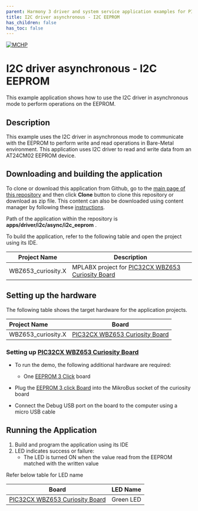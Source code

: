 ```yaml
---
parent: Harmony 3 driver and system service application examples for PIC32CX-BZ3 and WBZ653 family
title: I2C driver asynchronous - I2C EEPROM
has_children: false
has_toc: false
---
```


[![MCHP](https://www.microchip.com/ResourcePackages/Microchip/assets/dist/images/logo.png)](https://www.microchip.com)

# I2C driver asynchronous - I2C EEPROM

This example application shows how to use the I2C driver in asynchronous mode to perform operations on the EEPROM.

## Description

This example uses the I2C driver in asynchronous mode to communicate with the EEPROM to perform write and read operations in Bare-Metal environment. This application uses I2C driver to read and write data from an AT24CM02 EEPROM device.

## Downloading and building the application

To clone or download this application from Github, go to the [main page of this repository](https://github.com/Microchip-MPLAB-Harmony/core_apps_pic32cxbz6_wbz6) and then click **Clone** button to clone this repository or download as zip file.
This content can also be downloaded using content manager by following these [instructions](https://github.com/Microchip-MPLAB-Harmony/contentmanager/wiki).

Path of the application within the repository is **apps/driver/i2c/async/i2c_eeprom** .

To build the application, refer to the following table and open the project using its IDE.

| Project Name      | Description                                    |
| ----------------- | ---------------------------------------------- |
|WBZ653_curiosity.X| MPLABX project for [PIC32CX WBZ653 Curiosity Board](https://www.microchip.com/developmenttools/ProductDetails/)|


## Setting up the hardware

The following table shows the target hardware for the application projects.

| Project Name| Board|
|:---------|:---------:|
|WBZ653_curiosity.X|[PIC32CX WBZ653 Curiosity Board](https://www.microchip.com/developmenttools/ProductDetails/)|


### Setting up [PIC32CX WBZ653 Curiosity Board](https://www.microchip.com/developmenttools/ProductDetails/)
- To run the demo, the following additional hardware are required:
  - One [EEPROM 3 Click](https://www.mikroe.com/eeprom-3-click) board

- Plug the [EEPROM 3 click Board](https://www.mikroe.com/eeprom-3-click) into the MikroBus socket of the curiosity board
- Connect the Debug USB port on the board to the computer using a micro USB cable


## Running the Application

1. Build and program the application using its IDE
2. LED indicates success or failure:
    - The LED is turned ON when the value read from the EEPROM matched with the written value

Refer below table for LED name

| Board | LED Name |
|-----|-----|
|[PIC32CX WBZ653 Curiosity Board](https://www.microchip.com/developmenttools/ProductDetails/)|Green LED|

